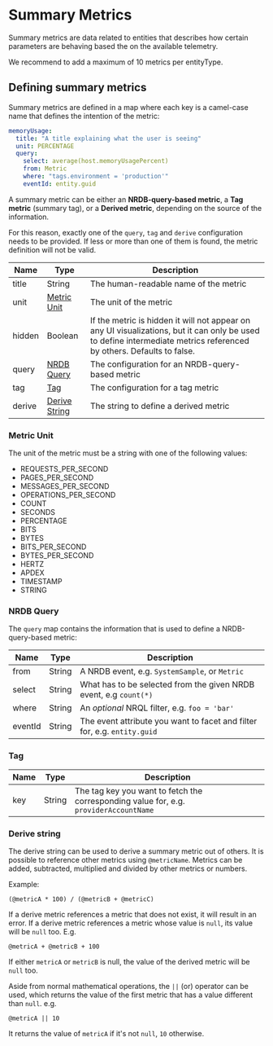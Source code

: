 # Summary Metrics

Summary metrics are data related to entities that describes how certain parameters are behaving based the on the available telemetry. 

We recommend to add a maximum of 10 metrics per entityType.

## Defining summary metrics

Summary metrics are defined in a map where each key is a camel-case name that defines the intention of the metric: 

```yaml
memoryUsage:
  title: "A title explaining what the user is seeing"
  unit: PERCENTAGE
  query:
    select: average(host.memoryUsagePercent)
    from: Metric
    where: "tags.environment = 'production'"
    eventId: entity.guid
```
 
A summary metric can be either an **NRDB-query-based metric**, a **Tag metric** (summary tag), or a **Derived metric**, depending on the source of the information. 

For this reason, exactly one of the `query`, `tag` and `derive` configuration needs to be
provided. If less or more than one of them is found, the metric definition will not be valid.

| **Name** | **Type**                      | **Description**                                            |
| -------- | ----------------------------- | ---------------------------------------------------------- |
| title    | String                        | The human-readable name of the metric                      |
| unit     | [Metric Unit](#metric-unit)    | The unit of the metric                                     |
| hidden     | Boolean   | If the metric is hidden it will not appear on any UI visualizations, but it can only be used to define intermediate metrics referenced by others. Defaults to false.  |
| query    | [NRDB Query](#nrdb-query)     | The configuration for an NRDB-query-based metric                 |
| tag      | [Tag](#tag)                    | The configuration for a tag metric        |
| derive   | [Derive String](#derive-string) | The string to define a derived metric                      |


### Metric Unit

The unit of the metric must be a string with one of the following values:

- REQUESTS_PER_SECOND
- PAGES_PER_SECOND
- MESSAGES_PER_SECOND
- OPERATIONS_PER_SECOND
- COUNT
- SECONDS
- PERCENTAGE
- BITS
- BYTES
- BITS_PER_SECOND
- BYTES_PER_SECOND
- HERTZ
- APDEX
- TIMESTAMP
- STRING


### NRDB Query

The `query` map contains the information that is used to define a NRDB-query-based metric:

| **Name**      | **Type**                       | **Description**                                                                                  |
| ------------- |------------------------------- | ------------------------------------------------------------------------------------------------ |
| from          | String                         | A NRDB event, e.g. `SystemSample`, or `Metric`                                                  |
| select        | String                         | What has to be selected from the given NRDB event, e.g `count(*)`                                |
| where         | String                         | An *optional* NRQL filter, e.g. `foo = 'bar'`                                                    |
| eventId       | String                         | The event attribute you want to facet and filter for, e.g. `entity.guid`                           |

### Tag

| **Name** | **Type** | **Description**                                                                       |
| -------- | -------- | ------------------------------------------------------------------------------------- |
| key      | String   | The tag key you want to fetch the corresponding value for, e.g. `providerAccountName` |

### Derive string 

The derive string can be used to derive a summary metric out of others.
It is possible to reference other metrics using `@metricName`. Metrics can be added, subtracted, multiplied and divided by other metrics or numbers.

Example: 

    (@metricA * 100) / (@metricB + @metricC)

If a derive metric references a metric that does not exist, it will result in an error.
If a derive metric references a metric whose value is `null`, its value will be `null` too. E.g. 

    @metricA + @metricB + 100

If either `metricA` or `metricB` is null, the value of the derived metric will be `null` too.

Aside from normal mathematical operations, the `||` (or) operator can be used, which
returns the value of the first metric that has a value different than `null`. e.g. 

    @metricA || 10

It returns the value of `metricA` if it's not `null`, `10` otherwise.
